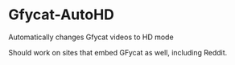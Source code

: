 # Gfycat-AutoHD
Automatically changes Gfycat videos to HD mode

Should work on sites that embed GFycat as well, including Reddit.
